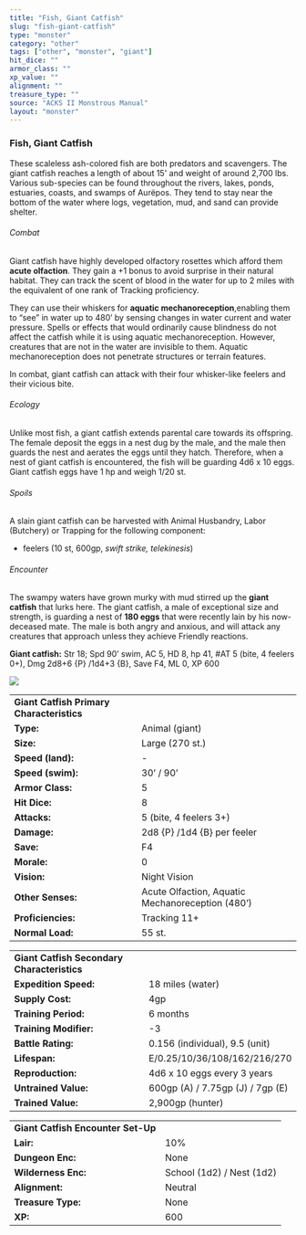 ```yaml
---
title: "Fish, Giant Catfish"
slug: "fish-giant-catfish"
type: "monster"
category: "other"
tags: ["other", "monster", "giant"]
hit_dice: ""
armor_class: ""
xp_value: ""
alignment: ""
treasure_type: ""
source: "ACKS II Monstrous Manual"
layout: "monster"
---
```


### Fish, Giant Catfish

These scaleless ash-colored fish are both predators and scavengers. The giant catfish reaches a
length of about 15' and weight of around 2,700 lbs. Various sub-species can be found throughout the
rivers, lakes, ponds, estuaries, coasts, and swamps of Aurëpos. They tend to stay near the bottom of
the water where logs, vegetation, mud, and sand can provide shelter.

###### Combat

Giant catfish have highly developed olfactory rosettes which afford them **acute olfaction**. They
gain a +1 bonus to avoid surprise in their natural habitat. They can track the scent of blood in the
water for up to 2 miles with the equivalent of one rank of Tracking proficiency.

They can use their whiskers for **aquatic mechanoreception**,enabling them to “see” in water up to
480’ by sensing changes in water current and water pressure. Spells or effects that would ordinarily
cause blindness do not affect the catfish while it is using aquatic mechanoreception. However,
creatures that are not in the water are invisible to them. Aquatic mechanoreception does not
penetrate structures or terrain features.

In combat, giant catfish can attack with their four whisker-like feelers and their vicious bite.

###### Ecology

Unlike most fish, a giant catfish extends parental care towards its offspring. The female deposit
the eggs in a nest dug by the male, and the male then guards the nest and aerates the eggs until
they hatch. Therefore, when a nest of giant catfish is encountered, the fish will be guarding 4d6 x
10 eggs. Giant catfish eggs have 1 hp and weigh 1/20 st.

###### Spoils

A slain giant catfish can be harvested with Animal Husbandry, Labor (Butchery) or Trapping for the
following component:

* feelers (10 st, 600gp, *swift strike, telekinesis*)

###### Encounter

The swampy waters have grown murky with mud stirred up the **giant catfish** that lurks here. The
giant catfish, a male of exceptional size and strength, is guarding a nest of **180 eggs** that were
recently lain by his now-deceased mate. The male is both angry and anxious, and will attack any
creatures that approach unless they achieve Friendly reactions.

**Giant catfish:** Str 18; Spd 90’ swim, AC 5, HD 8, hp 41, #AT 5 (bite, 4 feelers 0+), Dmg 2d8+6
{P} /1d4+3 {B}, Save F4, ML 0, XP 600

![](data:image/png;base64...)

|  |  |
| --- | --- |
| **Giant Catfish Primary Characteristics** | |
| **Type:** | Animal (giant) |
| **Size:** | Large (270 st.) |
| **Speed (land):** | - |
| **Speed (swim):** | 30’ / 90’ |
| **Armor Class:** | 5 |
| **Hit Dice:** | 8 |
| **Attacks:** | 5 (bite, 4 feelers 3+) |
| **Damage:** | 2d8 {P} /1d4 {B} per feeler |
| **Save:** | F4 |
| **Morale:** | 0 |
| **Vision:** | Night Vision |
| **Other Senses:** | Acute Olfaction, Aquatic Mechanoreception (480’) |
| **Proficiencies:** | Tracking 11+ |
| **Normal Load:** | 55 st. |

|  |  |
| --- | --- |
| **Giant Catfish Secondary Characteristics** | |
| **Expedition Speed:** | 18 miles (water) |
| **Supply Cost:** | 4gp |
| **Training Period:** | 6 months |
| **Training Modifier:** | -3 |
| **Battle Rating:** | 0.156 (individual), 9.5 (unit) |
| **Lifespan:** | E/0.25/10/36/108/162/216/270 |
| **Reproduction:** | 4d6 x 10 eggs every 3 years |
| **Untrained Value:** | 600gp (A) / 7.75gp (J) / 7gp (E) |
| **Trained Value:** | 2,900gp (hunter) |

|  |  |
| --- | --- |
| **Giant Catfish Encounter Set-Up** | |
| **Lair:** | 10% |
| **Dungeon Enc:** | None |
| **Wilderness Enc:** | School (1d2) / Nest (1d2) |
| **Alignment:** | Neutral |
| **Treasure Type:** | None |
| **XP:** | 600 |
